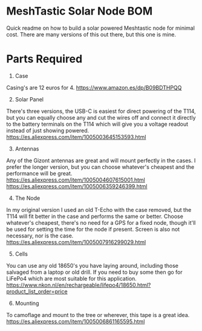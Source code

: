 # MeshTastic Solar Node BOM
Quick readme on how to build a solar powered Meshtastic node for minimal cost. There are many versions of this out there, but this one is mine.

# Parts Required

1. Case

Casing's are 12 euros for 4.
https://www.amazon.es/dp/B09BDTHPQQ

2. Solar Panel

There's three versions, the USB-C is easiest for direct powering of the T114, but you can equally choose any and cut the wires off and connect it directly to the battery terminals on the T114 which will give you a voltage readout instead of just showing powered.
https://es.aliexpress.com/item/1005003645153593.html

3. Antennas

Any of the Gizont antennas are great and will mount perfectly in the cases. I prefer the longer version, but you can choose whatever's cheapest and the performance will be great.
https://es.aliexpress.com/item/1005004607615001.html
https://es.aliexpress.com/item/1005006359246399.html

4. The Node

In my original version I used an old T-Echo with the case removed, but the T114 will fit better in the case and performs the same or better. Choose whatever's cheapest, there's no need for a GPS for a fixed node, though it'll be used for setting the time for the node if present. Screen is also not necessary, nor is the case.
https://es.aliexpress.com/item/1005007916299029.html

5. Cells

You can use any old 18650's you have laying around, including those salvaged from a laptop or old drill. If you need to buy some then go for LiFePo4 which are most suitable for this application.
https://www.nkon.nl/en/rechargeable/lifepo4/18650.html?product_list_order=price

6. Mounting

To camoflage and mount to the tree or wherever, this tape is a great idea.
https://es.aliexpress.com/item/1005006861165595.html

